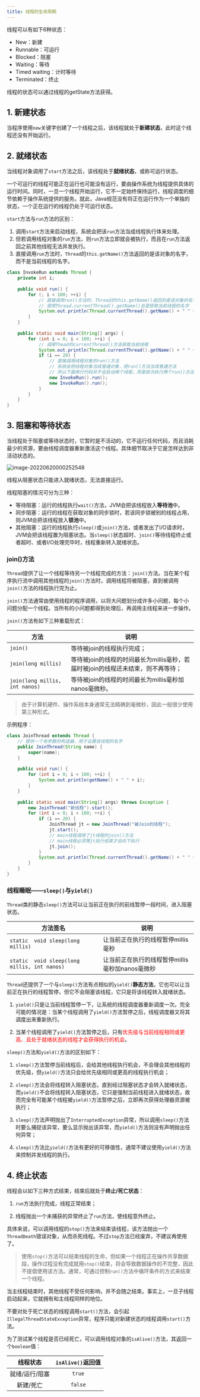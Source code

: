 ```yaml
---
title: 线程的生命周期
---
```


线程可以有如下6种状态：

- New：新建
- Runnable：可运行
- Blocked：阻塞
- Waiting：等待
- Timed waiting：计时等待
- Terminated：终止

线程的状态可以通过线程的getState方法获得。

## 1. 新建状态

当程序使用`new`关键字创建了一个线程之后，该线程就处于**新建状态**，此时这个线程还没有开始运行。

## 2. 就绪状态

当线程对象调用了`start`方法之后，该线程处于**就绪状态**，或称可运行状态。

一个可运行的线程可能正在运行也可能没有运行，要由操作系统为线程提供具体的运行时间。同时，一旦一个线程开始运行，它不一定始终保持运行，线程调度的细节依赖于操作系统提供的服务。就此，Java规范没有将正在运行作为一个单独的状态，一个正在运行的线程仍处于可运行状态。

`start`方法与`run`方法的区别：

1. 调用`start`方法来启动线程，系统会把该`run`方法当成线程执行体来处理。
2. 但若调用线程对象的`run`方法，则`run`方法立即就会被执行，而且在`run`方法返回之前其他线程无法并发执行。
3. 直接调用`run`方法时，`Thread`的`this.getName()`方法返回的是该对象的名字，而不是当前线程的名字。

```java
class InvokeRun extends Thread {
    private int i;
    
    public void run() {
        for (; i < 100; ++i) {
            // 直接调用run()方法时，Thread的this.getName()返回的是该对象的名字，而不是当前线程的名字
            // 使用Thread.currentThread().getName()总是获取当前线程的名字
            System.out.println(Thread.currentThread().getName() + " " + i);
        }
    }
    
    public static void main(String[] args) {
        for (int i = 0; i < 100; ++i) {
            // 调用Thead的currentThread()方法获取当前线程
            System.out.println(Thread.currentThread().getName() + " " + i);
            if (i == 20) {
                // 直接调用线程对象的run()方法
                // 系统会把线程对象当成普通对象，把run()方法当成普通方法
                // 所以下面两行代码并不会启动两个线程，而是依次执行两个run()方法
                new InvokeRun().run();
                new InvokeRun().run();
            }
        }
    }
}
```

## 3. 阻塞和等待状态

当线程处于阻塞或等待状态时，它暂时是不活动的，它不运行任何代码，而且消耗最少的资源，要由线程调度器重新激活这个线程。具体细节取决于它是怎样达到非活动状态的。

![image-20220620000252548](https://chua-n.gitee.io/figure-bed/notebook/Java/image-20220620000252548.png)

线程从阻塞状态只能进入就绪状态，无法直接运行。

线程阻塞的情况可分为三种：

- 等待阻塞：运行的线程执行`wait()`方法，JVM会把该线程放入**等待池**中。
- 同步阻塞：运行的线程在获取对象的同步锁时，若该同步锁被别的线程占用，则JVM会把该线程放入**锁池**中。
- 其他阻塞：运行的线程执行`sleep()`或`join()`方法，或者发出了I/O请求时，JVM会把该线程置为阻塞状态。当`sleep()`状态超时、`join()`等待线程终止或者超时、或者I/O处理完毕时，线程重新转入就绪状态。

### join()方法

`Thread`提供了让一个线程等待另一个线程完成的方法：`join()`方法。当在某个程序执行流中调用其他线程的`join()`方法时，调用线程将被阻塞，直到被调用`join()`方法的线程执行完为止。

`join()`方法通常由使用线程的程序调用，以将大问题划分成许多小问题，每个小问题分配一个线程。当所有的小问题都得到处理后，再调用主线程来进一步操作。

`join()`方法有如下三种重载形式：

| 方法                           | 说明                                                         |
| ------------------------------ | ------------------------------------------------------------ |
| `join()`                       | 等待被join的线程执行完成；                                   |
| `join(long millis)`            | 等待被join的线程的时间最长为millis毫秒，若届时被join的线程还未结束，则不再等待； |
| `join(long millis, int nanos)` | 等待被join的线程的时间最长为millis毫秒加nanos毫微秒。        |

> 由于计算机硬件、操作系统本身通常无法精确到毫微秒，因此一般很少使用第三种形式。

示例程序：

```java
class JoinThread extends Thread {
    // 提供一个有参数的构造器，用于设置该线程的名字
    public JoinThread(String name) {
        super(name);
    }
    
    public void run() {
        for (int i = 0; i < 100; ++i) {
            System.out.println(getName() + " " + i);
        }
    }
    
    public static void main(String[] args) throws Exception {
        new JoinThread("新线程").start();
        for (int i = 0; i < 100; ++i) {
            if (i == 20) {
                JoinThread jt = new JoinThread("被Join的线程");
                jt.start();
                // main线程调用了jt线程的join()方法
                // main线程必须等jt执行结束才会向下执行
                jt.join();
            }
            System.out.println(Thread.currentThread().getName() + " " + i);
        }
    }
}
```

### 线程睡眠——`sleep()`与`yield()`

`Thread`类的静态`sleep()`方法可以让当前正在执行的前线暂停一段时间，进入阻塞状态。

| 方法签名                                     | 说明                                            |
| -------------------------------------------- | ----------------------------------------------- |
| `static  void sleep(long millis)`            | 让当前正在执行的线程暂停millis毫秒              |
| `static  void sleep(long millis, int nanos)` | 让当前正在执行的线程暂停millis毫秒加nanos毫微秒 |

`Thread`还提供了一个与`sleep()`方法有点相似的`yield()`**静态方法**，它也可以让当前正在执行的线程暂停，但它不会阻塞该线程，它只是将该线程转入就绪状态。

1. `yield()`只是让当前线程暂停一下，让系统的线程调度器重新调度一次。完全可能的情况是：当某个线程调用了`yield()`方法暂停之后，线程调度器又将其调度出来重新执行。

2. 当某个线程调用了`yield()`方法暂停之后，只有<font color="red">优先级与当前线程相同或更高、且处于就绪状态的线程才会获得执行的机会</font>。

`sleep()`方法和`yield()`方法的区别如下：

1. `sleep()`方法暂停当前线程后，会给其他线程执行机会，不会理会其他线程的优先级，但`yield()`方法只会给优先级相同或更高的线程执行机会；

2. `sleep()`方法会将线程转入阻塞状态，直到经过阻塞状态才会转入就绪状态，而`yield()`不会将线程转入阻塞状态，它只是强制当前线程进入就绪状态，故而完全有可能某个线程被`yield()`方法暂停之后，立即再次获得处理器资源被执行；

3. `sleep()`方法声明抛出了`InterruptedException`异常，所以调用`sleep()`方法时要么捕捉该异常，要么显示抛出该异常，而`yield()`方法则没有声明抛出任何异常；

4. `sleep()`方法比`yield()`方法有更好的可移值性，通常不建议使用`yield()`方法来控制并发线程的执行。

## 4. 终止状态

线程会以如下三种方式结束，结束后就处于**终止/死亡状态**：

1. `run`方法执行完成，线程正常结束；

2. 线程抛出一个未捕获的异常终止了`run`方法，使线程意外终止。


具体来说，可以调用线程的`stop()`方法来结束该线程，该方法抛出一个`ThreadDeath`错误对象，从而杀死线程。不过`stop`方法已经废弃，不建议再使用了。

> 使用`stop()`方法可以结束线程的生命，但如果一个线程正在操作共享数据段，操作过程没有完成就用`stop()`结束，将会导致数据操作的不完整，因此不提倡使用该方法。通常，可通过控制`run()`方法中循环条件的方式来结束一个线程。

当主线程结束时，其他线程不受任何影响，并不会随之结束。事实上，一旦子线程启动起来，它就拥有和主线程同样的地位。

不要对处于死亡状态的线程调用`start()`方法，会引起`IllegalThreadStateException`异常，程序只能对新建状态的线程调用`start()`方法。

为了测试某个线程是否已经死亡，可以调用线程对象的`isAlive()`方法，其返回一个`boolean`值：

|    线程状态    | `isAlive()`返回值 |
| :------------: | :---------------: |
| 就绪/运行/阻塞 |      `true`       |
|   新建/死亡    |      `false`      |

